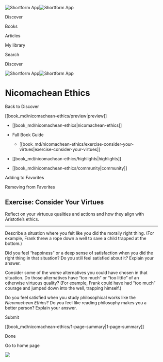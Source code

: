 ![Shortform App](/img/logo.36a2399e.svg)![Shortform App](/img/logo-dark.70c1b072.svg)

Discover

Books

Articles

My library

Search

Discover

![Shortform App](/img/logo.36a2399e.svg)![Shortform App](/img/logo-dark.70c1b072.svg)

# Nicomachean Ethics

Back to Discover

[[book_md/nicomachean-ethics/preview|preview]]

  * [[book_md/nicomachean-ethics|nicomachean-ethics]]
  * Full Book Guide

    * [[book_md/nicomachean-ethics/exercise-consider-your-virtues|exercise-consider-your-virtues]]
  * [[book_md/nicomachean-ethics/highlights|highlights]]
  * [[book_md/nicomachean-ethics/community|community]]



Adding to Favorites 

Removing from Favorites 

## Exercise: Consider Your Virtues

Reflect on your virtuous qualities and actions and how they align with Aristotle’s ethics.

* * *

Describe a situation where you felt like you did the morally right thing. (For example, Frank threw a rope down a well to save a child trapped at the bottom.)

Did you feel “happiness” or a deep sense of satisfaction when you did the right thing in that situation? Do you still feel satisfied about it? Explain your answer.

Consider some of the worse alternatives you could have chosen in that situation. Do those alternatives have “too much” or “too little” of an otherwise virtuous quality? (For example, Frank could have had “too much” courage and jumped down into the well, trapping himself.)

Do you feel satisfied when you study philosophical works like the _Nicomachean Ethics_? Do you feel like reading philosophy makes you a better person? Explain your answer.

Submit 

[[book_md/nicomachean-ethics/1-page-summary|1-page-summary]]

Done

Go to home page 

![](https://bat.bing.com/action/0?ti=56018282&Ver=2&mid=e67108b4-1709-4f6a-a2cc-58c76a81616d&sid=f30c5e70639211ee87d33f0876d93783&vid=f30c9700639211eeb3a75d830392c94f&vids=0&msclkid=N&pi=0&lg=en-US&sw=800&sh=600&sc=24&nwd=1&tl=Shortform%20%7C%20Nicomachean%20Ethics&p=https%3A%2F%2Fwww.shortform.com%2Fapp%2Fbook%2Fnicomachean-ethics%2Fexercise-consider-your-virtues&r=&lt=554&evt=pageLoad&sv=1&rn=346223)
